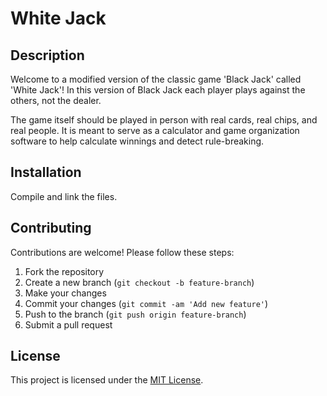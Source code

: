 # White Jack

## Description

Welcome to a modified version of the classic game 'Black Jack' called 'White Jack'!
In this version of Black Jack each player plays against the others, not the dealer.

The game itself should be played in person with real cards, real chips, and real people. 
It is meant to serve as a calculator and game organization software to help calculate winnings and detect rule-breaking.

## Installation

Compile and link the files.

## Contributing

Contributions are welcome! Please follow these steps:

1. Fork the repository
2. Create a new branch (`git checkout -b feature-branch`)
3. Make your changes
4. Commit your changes (`git commit -am 'Add new feature'`)
5. Push to the branch (`git push origin feature-branch`)
6. Submit a pull request

## License

This project is licensed under the [MIT License](LICENSE).
